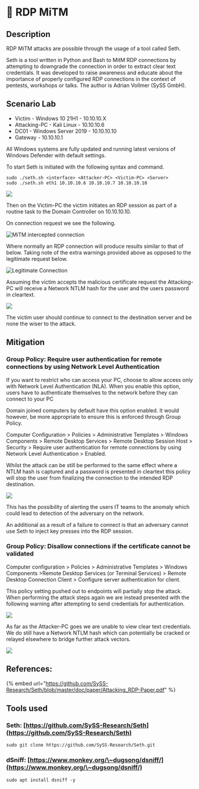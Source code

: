 # 🔨 RDP MiTM

## Description

RDP MiTM attacks are possible through the usage of a tool called Seth.&#x20;

Seth is a tool written in Python and Bash to MitM RDP connections by attempting to downgrade the connection in order to extract clear text credentials. It was developed to raise awareness and educate about the importance of properly configured RDP connections in the context of pentests, workshops or talks. The author is Adrian Vollmer (SySS GmbH).

## Scenario Lab

* Victim - Windows 10 21H1 - 10.10.10.X
* Attacking-PC - Kali Linux - 10.10.10.6
* DC01 - Windows Server 2019 - 10.10.10.10
* Gateway - 10.10.10.1

All Windows systems are fully updated and running latest versions of Windows Defender with default settings.

To start Seth is initiated with the following syntax and command.

```
sudo ./seth.sh <interface> <Attacker-PC> <Victim-PC> <Server>
sudo ./seth.sh eth1 10.10.10.6 10.10.10.7 10.10.10.10 
```

![](<../../../.gitbook/assets/image (1950).png>)

Then on the Victim-PC the victim initiates an RDP session as part of a routine task to the Domain Controller on 10.10.10.10.

On connection request we see the following.

![MiTM intercepted connection](<../../../.gitbook/assets/image (1948).png>)

Where normally an RDP connection will produce results similar to that of below. Taking note of the extra warnings provided above as opposed to the legitimate request below.

![Legitimate Connection](<../../../.gitbook/assets/image (1949).png>)

Assuming the victim accepts the malicious certificate request the Attacking-PC will receive a Network NTLM hash for the user and the users password in cleartext.

![](<../../../.gitbook/assets/image (1951).png>)

The victim user should continue to connect to the destination server and be none the wiser to the attack.

## Mitigation

### Group Policy: Require user authentication for remote connections by using Network Level Authentication

If you want to restrict who can access your PC, choose to allow access only with Network Level Authentication (NLA). When you enable this option, users have to authenticate themselves to the network before they can connect to your PC

Domain joined computers by default have this option enabled. It would however, be more appropriate to ensure this is enforced through Group Policy.

Computer Configuration > Policies > Administrative Templates > Windows Components > Remote Desktop Services > Remote Desktop Session Host > Security > Require user authentication for remote connections by using Network Level Authentication > Enabled.

Whilst the attack can be still be performed to the same effect where a NTLM hash is captured and a password is presented in cleartext this policy will stop the user from finalizing the connection to the intended RDP destination.

![](<../../../.gitbook/assets/image (1966).png>)

This has the possibility of alerting the users IT teams to the anomaly which could lead to detection of the adversary on the network.

An additional as a result of a failure to connect is that an adversary cannot use Seth to inject key presses into the RDP session.

### Group Policy: Disallow connections if the certificate cannot be validated

Computer configuration > Policies > Administrative Templates > Windows Components >Remote Desktop Services (or Terminal Services) > Remote Desktop Connection Client > Configure server authentication for client.

This policy setting pushed out to endpoints will partially stop the attack. When performing the attack steps again we are instead presented with the following warning after attempting to send credentials for authentication.

![](<../../../.gitbook/assets/image (1953).png>)

As far as the Attacker-PC goes we are unable to view clear text credentials. We do still have a Network NTLM hash which can potentially be cracked or relayed elsewhere to bridge further attack vectors.

![](<../../../.gitbook/assets/image (1954).png>)

## References:

{% embed url="https://github.com/SySS-Research/Seth/blob/master/doc/paper/Attacking_RDP-Paper.pdf" %}

## Tools used

### Seth: [https://github.com/SySS-Research/Seth](https://github.com/SySS-Research/Seth)

```
sudo git clone https://github.com/SySS-Research/Seth.git
```

### dSniff: [https://www.monkey.org/\~dugsong/dsniff/](https://www.monkey.org/\~dugsong/dsniff/)

```
sudo apt install dsniff -y
```

